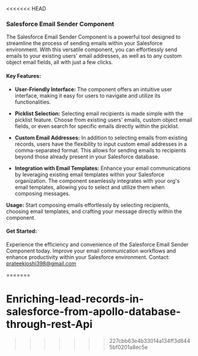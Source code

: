 <<<<<<< HEAD
### Salesforce Email Sender Component

The Salesforce Email Sender Component is a powerful tool designed to streamline the process of sending emails within your Salesforce environment. With this versatile component, you can effortlessly send emails to your existing users' email addresses, as well as to any custom object email fields, all with just a few clicks.

#### Key Features:

- **User-Friendly Interface:** The component offers an intuitive user interface, making it easy for users to navigate and utilize its functionalities.
  
- **Picklist Selection:** Selecting email recipients is made simple with the picklist feature. Choose from existing users' emails, custom object email fields, or even search for specific emails directly within the picklist.
  
- **Custom Email Addresses:** In addition to selecting emails from existing records, users have the flexibility to input custom email addresses in a comma-separated format. This allows for sending emails to recipients beyond those already present in your Salesforce database.
  
- **Integration with Email Templates:** Enhance your email communications by leveraging existing email templates within your Salesforce organization. The component seamlessly integrates with your org's email templates, allowing you to select and utilize them when composing messages.

  
 **Usage:** Start composing emails effortlessly by selecting recipients, choosing email templates, and crafting your message directly within the component.

#### Get Started:
Experience the efficiency and convenience of the Salesforce Email Sender Component today. Improve your email communication workflows and enhance productivity within your Salesforce environment.
Contact: prateekjoshi398@gmail.com

=======
# Enriching-lead-records-in-salesforce-from-apollo-database-through-rest-Api
>>>>>>> 227cbb63e4b33014a134ff3d8445bf0201a8ec5e
